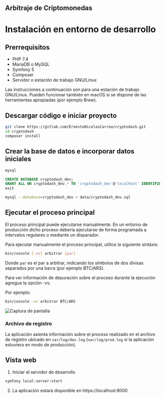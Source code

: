 ## Arbitraje de Criptomonedas

# Instalación en entorno de desarrollo

## Prerrequisitos

* PHP 7.4
* MariaDB o MySQL
* Symfony 5
* Composer
* Servidor o estación de trabajo GNU/Linux

Las instrucciones a continuación son para una estación de trabajo GNU/Linux. Pueden funcionar
también en macOS si se dispone de las herramientas apropiadas (por ejemplo Brew).

## Descargar código e iniciar proyecto

```bash
git clone https://gitlab.com/ErnestoNicolasCarrea/cryptodash.git
cd cryptodash
composer install
```

## Crear la base de datos e incorporar datos iniciales

```bash
mysql
```
```sql
CREATE DATABASE cryptodash_dev;
GRANT ALL ON cryptodash_dev.* TO 'cryptodash_dev'@'localhost' IDENTIFIED BY '123456';
exit
```
```bash
mysql --database=cryptodash_dev < data/cryptodash_dev.sql
```

## Ejecutar el proceso principal

El proceso principal puede ejecutarse manualmente. En un entorno de producción dicho proceso debería ejecutarse de forma programada a intervalos regulares o mediante un disparador.

Para ejecutar manualmente el proceso principal, utilice la siguiente sintáxis:

```bash
bin/console [-vv] arbitrar [par]
```

Donde `par` es el par a arbitrar, indicando los símbolos de dos divisas separados por una barra (por ejemplo BTC/ARS).

Para ver información de depuración sobre el proceso durante la ejecución agregue la opción -vv.

Por ejemplo:

```bash
bin/console -vv arbitrar BTC/ARS
```

![Captura de pantalla](https://cryptodash.vsign.com.ar/img/screenshot1.png)

### Archivo de registro

La aplicación asienta información sobre el proceso realizado en el archivo de registro ubicado en `var/log/dev.log` (`var/log/prod.log` si la aplicación estuviera en modo de producción).

## Vista web

1. Iniciar el servidor de desarrollo

```bash
symfony local:server:start
```

2. La aplicación estará disponible en https://localhost:8000



